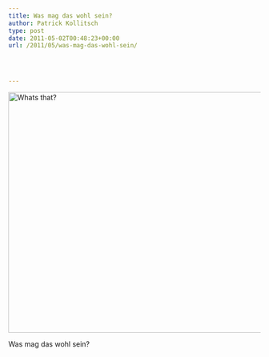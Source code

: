```yaml
---
title: Was mag das wohl sein?
author: Patrick Kollitsch
type: post
date: 2011-05-02T00:48:23+00:00
url: /2011/05/was-mag-das-wohl-sein/




---
```

<div class="media image">
  <a href="http://www.flickr.com/photos/schreibblogade/5679722303/" title="Whats that? by Patrick Kollitsch, on Flickr"><img src="//farm6.static.flickr.com/5227/5679722303_1b6656872f_z.jpg" width="640" height="480" alt="Whats that?" /></a></p> 
  
  <p>
    Was mag das wohl sein?
  </p>
</div>